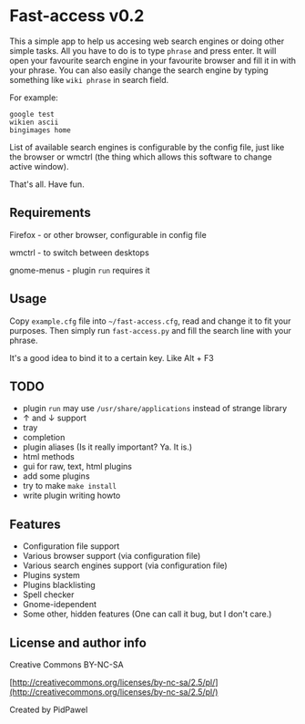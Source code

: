 Fast-access v0.2
===========
This a simple app to help us accesing web search engines or doing other simple tasks.
All you have to do is to type `phrase` and press enter.
It will open your favourite search engine in your favourite browser and fill it in with your phrase.
You can also easily change the search engine by typing something like `wiki phrase` in search field.

For example:

	google test
	wikien ascii
	bingimages home

List of available search engines is configurable by the config file, just like the browser or wmctrl
(the thing which allows this software to change active window).

That's all. Have fun.

Requirements
------------
Firefox - or other browser, configurable in config file

wmctrl - to switch between desktops

gnome-menus - plugin `run` requires it

Usage
-----
Copy `example.cfg` file into `~/fast-access.cfg`, read and change it to fit your purposes.
Then simply run `fast-access.py` and fill the search line with your phrase.

It's a good idea to bind it to a certain key. Like Alt + F3

TODO
----
* plugin `run` may use `/usr/share/applications` instead of strange library
* ↑ and ↓ support
* tray
* <tab>completion
* plugin aliases (Is it really important? Ya. It is.)
* html methods
* gui for raw, text, html plugins
* add some plugins
* try to make `make install`
* write plugin writing howto

Features
--------
* Configuration file support
* Various browser support (via configuration file)
* Various search engines support (via configuration file)
* Plugins system
* Plugins blacklisting
* Spell checker
* Gnome-idependent
* Some other, hidden features (One can call it bug, but I don't care.)

License and author info
-----------------------
Creative Commons BY-NC-SA

[http://creativecommons.org/licenses/by-nc-sa/2.5/pl/](http://creativecommons.org/licenses/by-nc-sa/2.5/pl/)

Created by PidPawel


